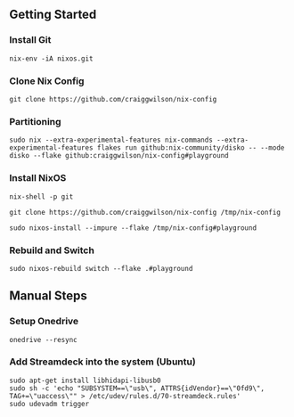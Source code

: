 ## Getting Started

### Install Git

```
nix-env -iA nixos.git
```

### Clone Nix Config

```
git clone https://github.com/craiggwilson/nix-config
```

### Partitioning
```
sudo nix --extra-experimental-features nix-commands --extra-experimental-features flakes run github:nix-community/disko -- --mode disko --flake github:craiggwilson/nix-config#playground
```

### Install NixOS

```
nix-shell -p git

git clone https://github.com/craiggwilson/nix-config /tmp/nix-config

sudo nixos-install --impure --flake /tmp/nix-config#playground
```

### Rebuild and Switch

```
sudo nixos-rebuild switch --flake .#playground
```

## Manual Steps

### Setup Onedrive

```
onedrive --resync
```

### Add Streamdeck into the system (Ubuntu)
```
sudo apt-get install libhidapi-libusb0
sudo sh -c 'echo "SUBSYSTEM==\"usb\", ATTRS{idVendor}==\"0fd9\", TAG+=\"uaccess\"" > /etc/udev/rules.d/70-streamdeck.rules'
sudo udevadm trigger
```


